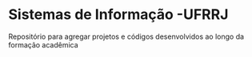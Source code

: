 # Sistemas de Informação -UFRRJ
Repositório para agregar projetos e códigos desenvolvidos ao longo da formação acadêmica

